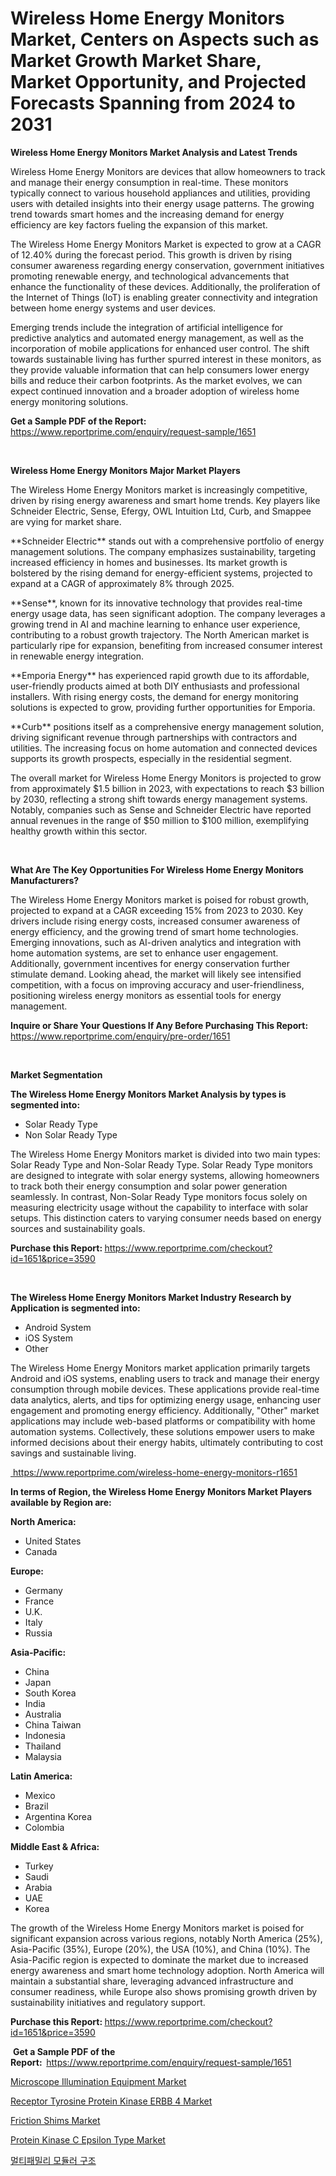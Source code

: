 <p><h1>Wireless Home Energy Monitors Market, Centers on Aspects such as Market Growth Market Share, Market Opportunity, and Projected Forecasts Spanning from 2024 to 2031</h1></p><p><strong>Wireless Home Energy Monitors Market Analysis and Latest Trends</strong></p>
<p><p>Wireless Home Energy Monitors are devices that allow homeowners to track and manage their energy consumption in real-time. These monitors typically connect to various household appliances and utilities, providing users with detailed insights into their energy usage patterns. The growing trend towards smart homes and the increasing demand for energy efficiency are key factors fueling the expansion of this market.</p><p>The Wireless Home Energy Monitors Market is expected to grow at a CAGR of 12.40% during the forecast period. This growth is driven by rising consumer awareness regarding energy conservation, government initiatives promoting renewable energy, and technological advancements that enhance the functionality of these devices. Additionally, the proliferation of the Internet of Things (IoT) is enabling greater connectivity and integration between home energy systems and user devices.</p><p>Emerging trends include the integration of artificial intelligence for predictive analytics and automated energy management, as well as the incorporation of mobile applications for enhanced user control. The shift towards sustainable living has further spurred interest in these monitors, as they provide valuable information that can help consumers lower energy bills and reduce their carbon footprints. As the market evolves, we can expect continued innovation and a broader adoption of wireless home energy monitoring solutions.</p></p>
<p><strong>Get a Sample PDF of the Report:&nbsp;</strong> <a href="https://www.reportprime.com/enquiry/request-sample/1651">https://www.reportprime.com/enquiry/request-sample/1651</a></p>
<p>&nbsp;</p>
<p><strong>Wireless Home Energy Monitors Major Market Players</strong></p>
<p><p>The Wireless Home Energy Monitors market is increasingly competitive, driven by rising energy awareness and smart home trends. Key players like Schneider Electric, Sense, Efergy, OWL Intuition Ltd, Curb, and Smappee are vying for market share.</p><p>**Schneider Electric** stands out with a comprehensive portfolio of energy management solutions. The company emphasizes sustainability, targeting increased efficiency in homes and businesses. Its market growth is bolstered by the rising demand for energy-efficient systems, projected to expand at a CAGR of approximately 8% through 2025.</p><p>**Sense**, known for its innovative technology that provides real-time energy usage data, has seen significant adoption. The company leverages a growing trend in AI and machine learning to enhance user experience, contributing to a robust growth trajectory. The North American market is particularly ripe for expansion, benefiting from increased consumer interest in renewable energy integration.</p><p>**Emporia Energy** has experienced rapid growth due to its affordable, user-friendly products aimed at both DIY enthusiasts and professional installers. With rising energy costs, the demand for energy monitoring solutions is expected to grow, providing further opportunities for Emporia.</p><p>**Curb** positions itself as a comprehensive energy management solution, driving significant revenue through partnerships with contractors and utilities. The increasing focus on home automation and connected devices supports its growth prospects, especially in the residential segment.</p><p>The overall market for Wireless Home Energy Monitors is projected to grow from approximately $1.5 billion in 2023, with expectations to reach $3 billion by 2030, reflecting a strong shift towards energy management systems. Notably, companies such as Sense and Schneider Electric have reported annual revenues in the range of $50 million to $100 million, exemplifying healthy growth within this sector.</p></p>
<p>&nbsp;</p>
<p><strong>What Are The Key Opportunities For Wireless Home Energy Monitors Manufacturers?</strong></p>
<p><p>The Wireless Home Energy Monitors market is poised for robust growth, projected to expand at a CAGR exceeding 15% from 2023 to 2030. Key drivers include rising energy costs, increased consumer awareness of energy efficiency, and the growing trend of smart home technologies. Emerging innovations, such as AI-driven analytics and integration with home automation systems, are set to enhance user engagement. Additionally, government incentives for energy conservation further stimulate demand. Looking ahead, the market will likely see intensified competition, with a focus on improving accuracy and user-friendliness, positioning wireless energy monitors as essential tools for energy management.</p></p>
<p><strong>Inquire or Share Your Questions If Any Before Purchasing This Report:</strong> <a href="https://www.reportprime.com/enquiry/pre-order/1651">https://www.reportprime.com/enquiry/pre-order/1651</a></p>
<p>&nbsp;</p>
<p><strong>Market Segmentation</strong></p>
<p><strong>The Wireless Home Energy Monitors Market Analysis by types is segmented into:</strong></p>
<p><ul><li>Solar Ready Type</li><li>Non Solar Ready Type</li></ul></p>
<p><p>The Wireless Home Energy Monitors market is divided into two main types: Solar Ready Type and Non-Solar Ready Type. Solar Ready Type monitors are designed to integrate with solar energy systems, allowing homeowners to track both their energy consumption and solar power generation seamlessly. In contrast, Non-Solar Ready Type monitors focus solely on measuring electricity usage without the capability to interface with solar setups. This distinction caters to varying consumer needs based on energy sources and sustainability goals.</p></p>
<p><strong>Purchase this Report:&nbsp;</strong><a href="https://www.reportprime.com/checkout?id=1651&price=3590">https://www.reportprime.com/checkout?id=1651&price=3590</a></p>
<p>&nbsp;</p>
<p><strong>The Wireless Home Energy Monitors Market Industry Research by Application is segmented into:</strong></p>
<p><ul><li>Android System</li><li>iOS System</li><li>Other</li></ul></p>
<p><p>The Wireless Home Energy Monitors market application primarily targets Android and iOS systems, enabling users to track and manage their energy consumption through mobile devices. These applications provide real-time data analytics, alerts, and tips for optimizing energy usage, enhancing user engagement and promoting energy efficiency. Additionally, "Other" market applications may include web-based platforms or compatibility with home automation systems. Collectively, these solutions empower users to make informed decisions about their energy habits, ultimately contributing to cost savings and sustainable living.</p></p>
<p><a href="https://www.reportprime.com/wireless-home-energy-monitors-r1651">&nbsp;https://www.reportprime.com/wireless-home-energy-monitors-r1651</a></p>
<p><strong>In terms of Region, the Wireless Home Energy Monitors Market Players available by Region are:</strong></p>
<p>
    <p> <strong> North America: </strong>
        <ul>
            <li>United States</li>
            <li>Canada</li>
        </ul>
        </p> 
    <p> <strong> Europe: </strong>
        <ul>
            <li>Germany</li>
            <li>France</li>
            <li>U.K.</li>
            <li>Italy</li>
            <li>Russia</li>
        </ul>
        </p> 
    <p> <strong> Asia-Pacific: </strong>
        <ul>
            <li>China</li>
            <li>Japan</li>
            <li>South Korea</li>
            <li>India</li>
            <li>Australia</li>
            <li>China Taiwan</li>
            <li>Indonesia</li>
            <li>Thailand</li>
            <li>Malaysia</li>
        </ul>
        </p> 
    <p> <strong> Latin America: </strong>
        <ul>
            <li>Mexico</li>
            <li>Brazil</li>
            <li>Argentina Korea</li>
            <li>Colombia</li>
        </ul>
        </p> 
    <p> <strong> Middle East & Africa: </strong>
        <ul>
            <li>Turkey</li>
            <li>Saudi</li>
            <li>Arabia</li>
            <li>UAE</li>
            <li>Korea</li>
        </ul>
    </p>
    </p>
<p><p>The growth of the Wireless Home Energy Monitors market is poised for significant expansion across various regions, notably North America (25%), Asia-Pacific (35%), Europe (20%), the USA (10%), and China (10%). The Asia-Pacific region is expected to dominate the market due to increased energy awareness and smart home technology adoption. North America will maintain a substantial share, leveraging advanced infrastructure and consumer readiness, while Europe also shows promising growth driven by sustainability initiatives and regulatory support.</p></p>
<p><strong>Purchase this Report: </strong><a href="https://www.reportprime.com/checkout?id=1651&price=3590">https://www.reportprime.com/checkout?id=1651&price=3590</a></p>
<p>&nbsp;<strong>Get a Sample PDF of the Report:&nbsp;&nbsp;</strong><a href="https://www.reportprime.com/enquiry/request-sample/1651">https://www.reportprime.com/enquiry/request-sample/1651</a></p>
<p><strong></strong></p>
<p><p><a href="https://medium.com/@sdonald04328/microscope-illumination-equipment-market-size-share-analysis-growth-trends-forecast-2024-2031-c239b6a519fa">Microscope Illumination Equipment Market</a></p><p><a href="https://issuu.com/reportprime-2/docs/receptor-tyrosine-protein-kinase-er_d6356bf58bcf8f">Receptor Tyrosine Protein Kinase ERBB 4 Market</a></p><p><a href="https://github.com/dringals/Market-Research-Report-List-5/blob/main/friction-shims-market.md">Friction Shims Market</a></p><p><a href="https://issuu.com/reportprime-2/docs/protein-kinase-c-epsilon-type-marke_e64715e6ab31ec">Protein Kinase C Epsilon Type Market</a></p><p><a href="https://medium.com/@deangaylotyrd8909867/2024%EB%85%84%EB%B6%80%ED%84%B0-2031%EB%85%84%EA%B9%8C%EC%A7%80%EC%9D%98-%EB%8B%A4%EA%B0%80%EA%B5%AC-%EB%AA%A8%EB%93%88-%EA%B1%B4%EC%B6%95-%EC%8B%9C%EC%9E%A5%EC%97%90-%EB%8C%80%ED%95%9C-%EC%8B%A0%ED%9D%A5-%EC%8B%9C%EC%9E%A5-%EB%8F%99%ED%96%A5-%EB%B0%8F-%EC%A7%80%EC%97%AD-%EB%B6%84%EC%84%9D-02b9afd8428b">멀티패밀리 모듈러 구조</a></p></p>